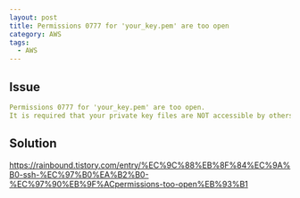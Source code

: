```yaml
---
layout: post
title: Permissions 0777 for 'your_key.pem' are too open
category: AWS
tags:
  - AWS
---
```


## Issue
```yaml
Permissions 0777 for 'your_key.pem' are too open.
It is required that your private key files are NOT accessible by others.
```


## Solution
https://rainbound.tistory.com/entry/%EC%9C%88%EB%8F%84%EC%9A%B0-ssh-%EC%97%B0%EA%B2%B0-%EC%97%90%EB%9F%ACpermissions-too-open%EB%93%B1
